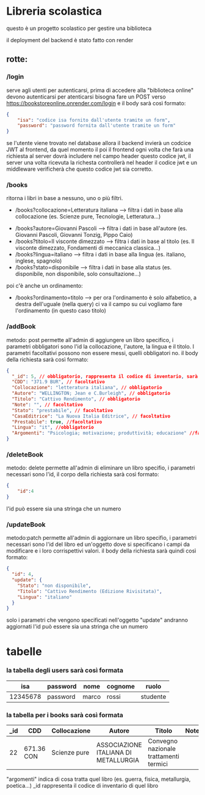 # Libreria scolastica
questo è un progetto scolastico per gestire una biblioteca


il deployment del backend è stato fatto con render





## rotte:
### /login 
serve agli utenti per autenticarsi, prima di accedere alla "biblioteca online" devono autenticarsi
per atenticarsi bisogna fare un POST verso https://bookstoreonline.onrender.com/login 
e il body sarà così formato:
```json 
{
    "isa": "codice isa fornito dall'utente tramite un form",
    "password": "password fornita dall'utente tramite un form"
}
```
se l'utente viene trovato nel database allora il backend invierà un codcice JWT al frontend, da quel momento il poi il frontend
ogni volta che farà una richiesta al server dovrà includere nel campo header questo codice jwt, il server una volta ricevuta la richesta 
controllerà nel header il codice jwt e un middleware verificherà che questo codice jwt sia corretto.



### /books
ritorna i libri in base a nessuno, uno o più filtri.

- /books?collocazione=Letteratura italiana --> filtra i dati in base alla collocazione (es. Scienze pure, Tecnologie, Letteratura...)
<!-- - /books?argomenti=Letteratura filtra i dati in base alla disciplina (es. Metallurgia, Informatica, Fiscia, Guerra) -->
- /books?autore=Giovanni Pascoli --> filtra i dati in base all'autore (es. Giovanni Pascoli, Giovanni Tonzig, Pippo Caio)
- /books?titolo=Il visconte dimezzato --> filtra i dati in base al titolo (es. Il visconte dimezzato, Fondamenti di meccanica classica...)
- /books?lingua=italiano --> filtra i dati in base alla lingua (es. italiano, inglese, spagnolo)
- /books?stato=disponibile --> filtra i dati in base alla status (es. disponibile, non disponibile, solo consultazione...)

poi c'è anche un ordinamento:
- /books?ordinamento=titolo --> per ora l'ordinamento è solo alfabetico, a destra dell'uguale (nella query) ci va il campo su cui vogliamo fare l'ordinamento (in questo caso titolo)

### /addBook
metodo: post
permette all'admin di aggiungere un libro specifico, i parametri obbligatori sono l'id la collocazione, l'autore, la lingua e il titolo.
I parametri facoltativi possono non essere messi, quelli obbligatori no.
 il body della richiesta sarà così formato:
```json 
{
  "_id": 5, // obbligatorio, rappresenta il codice di inventario, sarà l'admin a passarlo direttamente al server (l'id non verrò generato da mongodb)
  "CDD": "371.9 BUR", // facoltativo
  "Collocazione": "letteratura italiana", // obbligatorio
  "Autore": "WELLINGTON; Jean e C.Burleigh", // obbligatorio
  "Titolo": "Cattivo Rendimento", // obbligatorio
  "Note": "", // facoltativo
  "Stato": "prestabile", // facoltativo
  "CasaEditrice": "La Nuova Italia Editrice", // facoltativo
  "Prestabile": true, //facoltativo
  "Lingua": "it", //obbligatorio
  "Argomenti": "Psicologia; motivazione; produttività; educazione" //facoltativo
}
```


### /deleteBook
metodo: delete
permette all'admin di eliminare un libro specifio, i parametri necessari sono l'id, il corpo della richiesta sarà così formato:
```json 
{
    "id":4
}
```
l'id può essere sia una stringa che un numero

### /updateBook
metodo:patch
permette all'admin di aggiornare un libro specifio, i parametri necessari sono l'id del libro ed un'oggetto dove si specificano i campi da modificare e i loro corrispettivi valori.
il body della richiesta sarà quindi così formato:
```json 
{
  "id": 4,
  "update": {
    "Stato": "non disponibile",
    "Titolo": "Cattivo Rendimento (Edizione Rivisitata)",
    "Lingua": "italiano"
  }
}
```
solo i parametri che vengono specificati nell'oggetto "update" andranno aggiornati
l'id può essere sia una stringa che un numero

# tabelle
### la tabella degli users sarà così formata

|isa|password|nome|cognome|ruolo|
|---|--------|----|-------|-----|
|12345678|password|marco|rossi|studente|

### la tabella per i books sarà così formata

| _id | CDD        | Collocazione | Autore                               | Titolo                                 | Note | Stato      | Casa editrice           | Prestabile | lingua     | argomenti   |
|--------------|------------|--------------|---------------------------------------|----------------------------------------|------|------------|--------------------------|------------|---------------|--------------|
| 22           | 671.36 CON | Scienze pure | ASSOCIAZIONE ITALIANA DI METALLURGIA | Convegno nazionale trattamenti termici |      | Prestabile | ASS.ITALIANA METALLURGIA | VERO       |  italiana| Metallurgia  |


"argomenti" indica di cosa tratta quel libro (es. guerra, fisica, metallurgia, poetica...)
_id rappresenta il codice di inventario di quel libro
